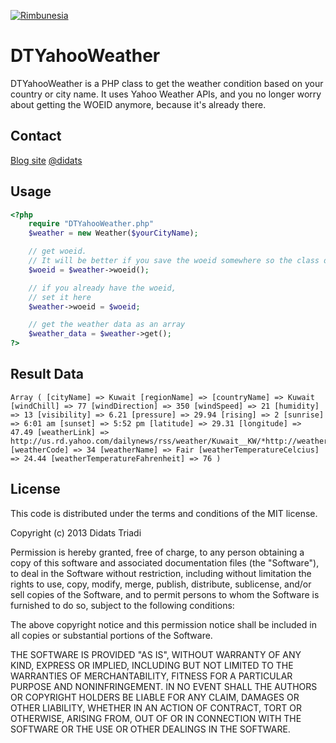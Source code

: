 [![Rimbunesia](http://rimbunesia.com/images/github-rimbunesia.png)](http://rimbunesia.com)

# DTYahooWeather

DTYahooWeather is a PHP class to get the weather condition based on your country or city name. It uses Yahoo Weather APIs, and you no longer worry about getting the WOEID anymore, because it's already there.

## Contact
[Blog site](http://didats.net)
[@didats](https://twitter.com/didats)

## Usage

```php
<?php
	require "DTYahooWeather.php"
	$weather = new Weather($yourCityName);

	// get woeid. 
	// It will be better if you save the woeid somewhere so the class doesn't need to grab it again
	$woeid = $weather->woeid();

	// if you already have the woeid, 
	// set it here
	$weather->woeid = $woeid;

	// get the weather data as an array
	$weather_data = $weather->get();
?>
```
## Result Data

```text
Array ( [cityName] => Kuwait [regionName] => [countryName] => Kuwait [windChill] => 77 [windDirection] => 350 [windSpeed] => 21 [humidity] => 13 [visibility] => 6.21 [pressure] => 29.94 [rising] => 2 [sunrise] => 6:01 am [sunset] => 5:52 pm [latitude] => 29.31 [longitude] => 47.49 [weatherLink] => http://us.rd.yahoo.com/dailynews/rss/weather/Kuwait__KW/*http://weather.yahoo.com/forecast/KUXX0003_f.html [weatherCode] => 34 [weatherName] => Fair [weatherTemperatureCelcius] => 24.44 [weatherTemperatureFahrenheit] => 76 ) 
```

## License

This code is distributed under the terms and conditions of the MIT license.

Copyright (c) 2013 Didats Triadi

Permission is hereby granted, free of charge, to any person obtaining a copy of this software and associated documentation files (the "Software"), to deal in the Software without restriction, including without limitation the rights to use, copy, modify, merge, publish, distribute, sublicense, and/or sell copies of the Software, and to permit persons to whom the Software is furnished to do so, subject to the following conditions:

The above copyright notice and this permission notice shall be included in all copies or substantial portions of the Software.

THE SOFTWARE IS PROVIDED "AS IS", WITHOUT WARRANTY OF ANY KIND, EXPRESS OR IMPLIED, INCLUDING BUT NOT LIMITED TO THE WARRANTIES OF MERCHANTABILITY, FITNESS FOR A PARTICULAR PURPOSE AND NONINFRINGEMENT. IN NO EVENT SHALL THE AUTHORS OR COPYRIGHT HOLDERS BE LIABLE FOR ANY CLAIM, DAMAGES OR OTHER LIABILITY, WHETHER IN AN ACTION OF CONTRACT, TORT OR OTHERWISE, ARISING FROM, OUT OF OR IN CONNECTION WITH THE SOFTWARE OR THE USE OR OTHER DEALINGS IN THE SOFTWARE.
